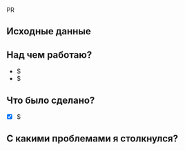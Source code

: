 PR

## Исходные данные

<!-- #номер_тикета -->

## Над чем работаю?

* $
* $

## Что было сделано?

* [x] $

## С какими проблемами я столкнулся?

<!-- Пишешь когда, столкнулся с проблемой -->
